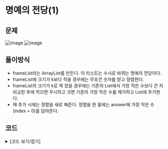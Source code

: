 # 명예의 전당(1)

## 문제

![image](https://github.com/Employment-Study/Algorithm_Study/assets/44068819/e825d2d0-3bf2-46c1-a986-629192e4ca7c)
![image](https://github.com/Employment-Study/Algorithm_Study/assets/44068819/9a44dfef-589a-47e7-b57c-d292e51fbbe4)

## 풀이방식
- frameList라는 ArrayList를 만든다. 이 리스트는 수시로 바뀌는 명예의 전당이다.
- frameList에 크기가 k보다 작을 경우에는 무조건 숫자를 받고 정렬한다.
- frameList의 크기가 k로 꽉 찼을 경우에는 기존의 List에서 가장 작은 수보다 큰 지 비교한 후에 작으면 무시하고 크면 기존의 가장 작은 수를 제거하고 List에 추가한다.
- 매 추가 시에는 정렬을 새로 해준다. 정렬을 한 훟에는 answer에 가장 작은 수(index = 0)를 담아준다.

## 코드

<details>
<summary>
[코드 보기/접기]
</summary>

```java
import java.util.ArrayList;
import java.util.Arrays;
// 명예의 전당1
class Solution {
	public int[] solution(int k, int[] score) {
		int[] answer = new int[score.length];
		ArrayList<Integer> frameList = new ArrayList<Integer>();
		int index = 0;
		while (frameList.size() <= k && index < score.length) {
			if(frameList.size() < k) {
				frameList.add(score[index]);
				frameList.sort(null);
				answer[index] = frameList.get(0);
			}else{
				if(frameList.get(0)>score[index]) {
					answer[index] = frameList.get(0);
					index++;
					continue;
				}else {
					frameList.remove(0);
					frameList.add(score[index]);
					frameList.sort(null);
					answer[index] = frameList.get(0);
				}
			}
			index++;
		} // end of while
		return answer;
	}
}
```

</details>
